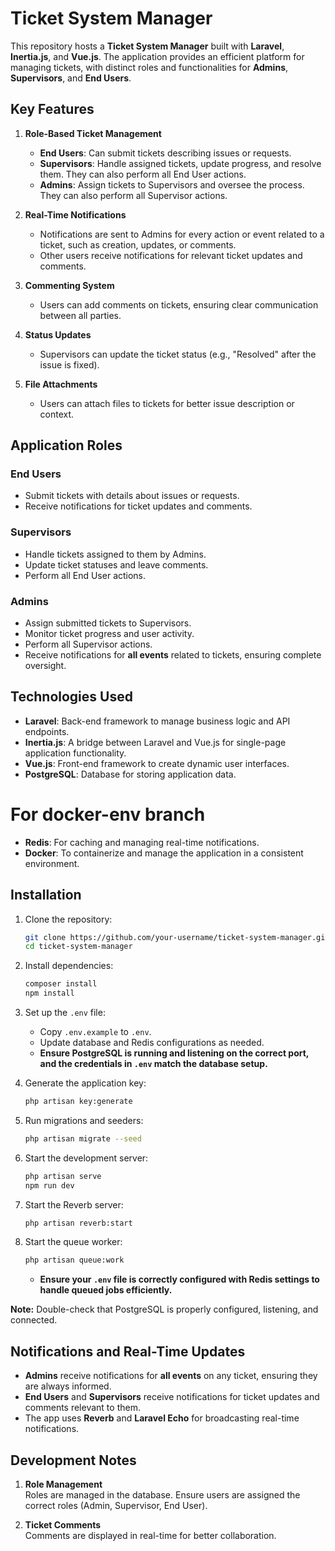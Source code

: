 # Ticket System Manager  

This repository hosts a **Ticket System Manager** built with **Laravel**, **Inertia.js**, and **Vue.js**. The application provides an efficient platform for managing tickets, with distinct roles and functionalities for **Admins**, **Supervisors**, and **End Users**.  

## Key Features  

1. **Role-Based Ticket Management**  
   - **End Users**: Can submit tickets describing issues or requests.  
   - **Supervisors**: Handle assigned tickets, update progress, and resolve them. They can also perform all End User actions.  
   - **Admins**: Assign tickets to Supervisors and oversee the process. They can also perform all Supervisor actions.  

2. **Real-Time Notifications**  
   - Notifications are sent to Admins for every action or event related to a ticket, such as creation, updates, or comments.  
   - Other users receive notifications for relevant ticket updates and comments.  

3. **Commenting System**  
   - Users can add comments on tickets, ensuring clear communication between all parties.  

4. **Status Updates**  
   - Supervisors can update the ticket status (e.g., "Resolved" after the issue is fixed).  

5. **File Attachments**  
   - Users can attach files to tickets for better issue description or context.

## Application Roles  

### **End Users**  
- Submit tickets with details about issues or requests.  
- Receive notifications for ticket updates and comments.  

### **Supervisors**  
- Handle tickets assigned to them by Admins.  
- Update ticket statuses and leave comments.  
- Perform all End User actions.  

### **Admins**  
- Assign submitted tickets to Supervisors.  
- Monitor ticket progress and user activity.  
- Perform all Supervisor actions.  
- Receive notifications for **all events** related to tickets, ensuring complete oversight.  

## Technologies Used  

- **Laravel**: Back-end framework to manage business logic and API endpoints.  
- **Inertia.js**: A bridge between Laravel and Vue.js for single-page application functionality.  
- **Vue.js**: Front-end framework to create dynamic user interfaces.  
- **PostgreSQL**: Database for storing application data. 

# For docker-env branch
- **Redis**: For caching and managing real-time notifications.  
- **Docker**: To containerize and manage the application in a consistent environment.  

## Installation  

1. Clone the repository:  
   ```bash
   git clone https://github.com/your-username/ticket-system-manager.git
   cd ticket-system-manager
   ```  

2. Install dependencies:  
   ```bash
   composer install
   npm install
   ```  

3. Set up the `.env` file:  
   - Copy `.env.example` to `.env`.  
   - Update database and Redis configurations as needed.  
   - **Ensure PostgreSQL is running and listening on the correct port, and the credentials in `.env` match the database setup.**  

4. Generate the application key:  
   ```bash
   php artisan key:generate
   ```  

5. Run migrations and seeders:  
   ```bash
   php artisan migrate --seed
   ```  

6. Start the development server:  
   ```bash
   php artisan serve
   npm run dev
   ```  

7. Start the Reverb server:  
   ```bash
   php artisan reverb:start
   ```  

8. Start the queue worker:  
   ```bash
   php artisan queue:work
   ```  
   - **Ensure your `.env` file is correctly configured with Redis settings to handle queued jobs efficiently.**  

**Note:** Double-check that PostgreSQL is properly configured, listening, and connected.

## Notifications and Real-Time Updates  

- **Admins** receive notifications for **all events** on any ticket, ensuring they are always informed.  
- **End Users** and **Supervisors** receive notifications for ticket updates and comments relevant to them.  
- The app uses **Reverb** and **Laravel Echo** for broadcasting real-time notifications.  

## Development Notes  

1. **Role Management**  
   Roles are managed in the database. Ensure users are assigned the correct roles (Admin, Supervisor, End User).  

2. **Ticket Comments**  
   Comments are displayed in real-time for better collaboration. 